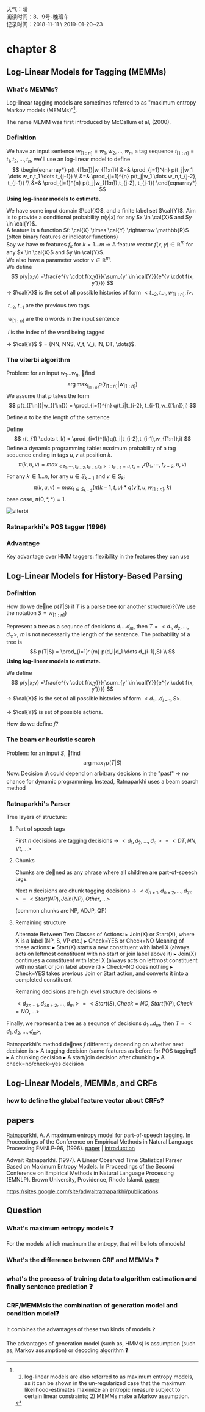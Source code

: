 天气：晴  
阅读时间：8、9号-晚班车<br>记录时间：2018-11-11 \ 2019-01-20~23

# chapter 8

## Log-Linear Models for Tagging (MEMMs)

### What's MEMMs?

Log-linear tagging models are sometimes referred to as "maximum entropy Markov models (MEMMs)"[^1].

The name MEMM was first introduced by McCallum et al, (2000).

### Definition

We have an input sentence $w_{[1:n]} = w_1,w_2,\dots,w_n$, a tag sequence $t_{[1:n]} = t_1,t_2,\dots,t_n$, we'll use an log-linear model to define
$$
\begin{eqnarray*}
p(t_{[1:n]}|w_{[1:n]}) 
&=& \prod_{j=1}^{n} p(t_j|w_1 \dots w_n,t_1 \dots t_{j-1}) \\
&=& \prod_{j=1}^{n} p(t_j|w_1 \dots w_n,t_{j-2}, t_{j-1}) \\
&=& \prod_{j=1}^{n} p(t_j|w_{[1:n]},t_{j-2}, t_{j-1})
\end{eqnarray*}
$$
**Using log-linear models to estimate.**

We have some input domain $\cal{X}$, and a finite label set $\cal{Y}$. Aim is to provide a conditional probability $p(y|x)$ for any $x \in \cal{X}$ and $y \in \cal{Y}$.<br>A feature is a function $f: \cal{X} \times \cal{Y} \rightarrow \mathbb{R}$ (often binary features or indicator functions)<br>Say we have $m$ features $f_k$ for $k=1 \dots m$  $\Rightarrow$ A feature vector $f(x,y) \in \mathbb{R}^m$ for any $x \in \cal{X}$ and $y \in \cal{Y}$.<br>We also have a parameter vector $v \in \mathbb{R}^m$.<br>We define
$$
p(y|x;v) =\frac{e^{v \cdot f(x,y)}}{\sum_{y' \in \cal{Y}}{e^{v \cdot f(x, y')}}}
$$
$\rightarrow$ $\cal{X}$ is the set of all possible histories of form $<t_{-2},t_{-1}, w_{[1:n]},i>$.

​	$t_{-2},t_{-1}$ are the previous two tags

​	$w_{[1:n]}$ are the $n$ words in the input sentence

​	$i$ is the index of the word being tagged

$\rightarrow$ $\cal{Y}$ $ = \{NN, NNS, V_t, V_i, IN, DT, \dots\}$.



### The viterbi algorithm

Problem: for an input $w_1 \dots w_n$, find
$$
\arg \max_{t_{[1:n]}} p(t_{[1:n]}|w_{[1:n]}) 
$$
We assume that $p$ takes the form
$$
p(t_{[1:n]}|w_{[1:n]}) 
= \prod_{i=1}^{n} q(t_i|t_{i-2}, t_{i-1},w_{[1:n]},i)
$$


Define $n$ to be the length of the sentence

Define 
$$
r(t_{1} \cdots t_k) = \prod_{i=1}^{k}q(t_i|t_{i-2},t_{i-1},w_{[1:n]},i)
$$
Define a dynamic programming table: maximum probability of a tag sequence ending in tags $u,v$ at position $k$.
$$
\pi(k,u,v) = max_{<t_1,\cdots,t_{k-2},t_{k-1},t_k>:t_{k-1}=u,t_k=v} r(t_1,\cdots,t_{k-2},u,v)
$$
 For any $k \in {1\dots n}$, for any $u \in S_{k-1}$ and $v \in S_{k}$:
$$
\pi(k,u,v) = max_{t \in S_{k-2}} (\pi(k-1,t,u) * q(v|t,u,w_{[1:n]},k) \tag{1}
$$
base case, $\pi(0, *,*) = 1​$.



![viterbi](https://github.com/bifeng/daily_book_notes/raw/master/resource/viterbi_backpointers_memms.png)



### Ratnaparkhi's POS tagger (1996)



### Advantage

Key advantage over HMM taggers:  flexibility in the features they can use



## Log-Linear Models for History-Based Parsing



### Definition

How do we dene $p(T|S)$ if $T$ is a parse tree (or another structure)?(We use the notation $S = w_{[1:n]}$)

Represent a tree as a sequnce of decisions $d_1 \dots d_m$, then $T=<d_1,d_2,\dots,d_m>$, $m$ is not necessarily the length of the sentence. The probability of a tree is
$$
p(T|S) 
= \prod_{i=1}^{m} p(d_i|d_1 \dots d_{i-1},S) \\
$$
**Using log-linear models to estimate.**

We define
$$
p(y|x;v) =\frac{e^{v \cdot f(x,y)}}{\sum_{y' \in \cal{Y}}{e^{v \cdot f(x, y')}}}
$$
$\rightarrow$ $\cal{X}$ is the set of all possible histories of form $<d_1 \dots d_{i-1},S>$.

$\rightarrow$ $\cal{Y}$ is set of possible actions.

How do we define $f$?

### The beam or heuristic search

Problem: for an input $S$, find
$$
\arg \max_T p(T|S)
$$
Now: Decision $d_i$ could depend on arbitrary decisions in the "past" $\Rightarrow$ no chance for dynamic programming.
Instead, Ratnaparkhi uses a beam search method

### Ratnaparkhi's Parser

Tree layers of structure:

1. Part of speech tags

   First $n$ decisions are tagging decisions $\rightarrow$  $<d_1,d_2,\dots,d_n> = <DT,NN,Vt,\dots>$ 

2. Chunks

   Chunks are dened as any phrase where all children are part-of-speech tags.

   Next $n$ decisions are chunk tagging decisions $\rightarrow$ $<d_{n+1},d_{n+2},\dots,d_{2n}> = <Start(NP),Join(NP),Other,\dots>$ 

   (common chunks are NP, ADJP, QP)

3. Remaining structure

   Alternate Between Two Classes of Actions:
   $\blacktriangleright$ Join(X) or Start(X), where X is a label (NP, S, VP etc.)
   $\blacktriangleright$ Check=YES or Check=NO
   Meaning of these actions:
   $\blacktriangleright$ Start(X) starts a new constituent with label X
   (always acts on leftmost constituent with no start or join label above it)
   $\blacktriangleright$ Join(X) continues a constituent with label X
   (always acts on leftmost constituent with no start or join label above it)
   $\blacktriangleright$ Check=NO does nothing
   $\blacktriangleright$ Check=YES takes previous Join or Start action, and converts it into a completed constituent

   Remaning decisions are high level structure decisions $\rightarrow$

   $<d_{2n+1},d_{2n+2},\dots,d_{m}> = <Start(S),Check=NO,Start(VP),Check=NO,\dots>$ 

Finally, we represent a tree as a sequnce of decisions $d_1 \dots d_m$, then $T=<d_1,d_2,\dots,d_m>$,



Ratnaparkhi's method denes $f$ differently depending on whether next decision is:
$\blacktriangleright$ A tagging decision
(same features as before for POS tagging!)
$\blacktriangleright$ A chunking decision
$\blacktriangleright$ A start/join decision after chunking
$\blacktriangleright$ A check=no/check=yes decision



## Log-Linear Models, MEMMs, and CRFs

### how to define the global feature vector about CRFs?



## papers

Ratnaparkhi, A. A maximum entropy model for part-of-speech tagging. In Proceedings of the Conference on Empirical Methods in Natural Language Processing EMNLP-96, (1996). [paper](http://acl.ldc.upenn.edu/W/W96/W96-0213.pdf) | [introduction](http://curtis.ml.cmu.edu/w/courses/index.php/Ratnaparkhi_EMNLP_1996)

Adwait Ratnaparkhi. (1997). A Linear Observed Time Statistical Parser Based on Maximum Entropy Models. In Proceedings of the Second Conference on Empirical Methods in Natural Language Processing (EMNLP). Brown University, Providence, Rhode Island. [paper](http://www.aclweb.org/anthology/W/W97/W97-0301.pdf) 

https://sites.google.com/site/adwaitratnaparkhi/publications

## Question

### What's maximum entropy models :question: 

For the models which maximum the entropy, that will be lots of models!



### What's the difference between CRF and MEMMs :question:



### what's the process of training data to  algorithm estimation and finally sentence prediction :question:



### CRF/MEMMs​ is the combination of generation model and condition model:question:

It combines the advantages of these two kinds of models :question:

The advantages of generation model (such as, HMMs) is assumption (such as, Markov assumption) or decoding algorithm :question:





[^1]: 1) log-linear models are also referred to as maximum entropy models, as it can be shown in the un-regularized case that the maximum likelihood-estimates maximize an entropic measure subject to certain linear constraints;    2) MEMMs make a Markov assumption.

